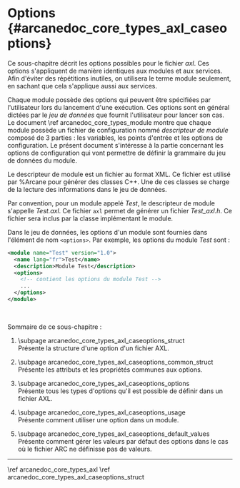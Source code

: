 # Options {#arcanedoc_core_types_axl_caseoptions}

Ce sous-chapitre décrit les options possibles pour le fichier *axl*. Ces options
s'appliquent de manière identiques aux modules et aux services. Afin
d'éviter des répétitions inutiles, on utilisera le terme module
seulement, en sachant que cela s'applique aussi aux services.

Chaque module possède des options qui peuvent être spécifiées
par l'utilisateur lors du lancement d'une exécution. Ces options sont en
général dictées par le *jeu de données* que fournit
l'utilisateur pour lancer son cas. Le document \ref arcanedoc_core_types_module 
montre que chaque module possède un fichier de configuration nommé
*descripteur de module* composé de 3 parties : 
les variables, les points d'entrée et les options de configuration.
Le présent document s'intéresse à la partie concernant les
options de configuration qui vont permettre de définir la grammaire
du jeu de données du module.

Le descripteur de module est un fichier au format XML. Ce fichier 
est utilisé par %Arcane pour générer des classes C++. Une de ces
classes se charge de la lecture des informations dans le jeu
de données.

Par convention, pour un module appelé *Test*, le descripteur
de module s'appelle *Test.axl*. Ce fichier `axl` permet de générer un fichier
*Test_axl.h*. Ce fichier sera inclus par la classe implémentant le module.

Dans le jeu de données, les options d'un module sont fournies
dans l'élément de nom `<options>`. Par exemple, les options
du module *Test* sont :

```xml
<module name="Test" version="1.0">
  <name lang="fr">Test</name>
  <description>Module Test</description>
  <options>
    <!-- contient les options du module Test -->
    ...
  </options>
</module>
```

<br>

Sommaire de ce sous-chapitre :

1. \subpage arcanedoc_core_types_axl_caseoptions_struct <br>
  Présente la structure d'une option d'un fichier AXL.

2. \subpage arcanedoc_core_types_axl_caseoptions_common_struct <br>
  Présente les attributs et les propriétés communes aux options.

3. \subpage arcanedoc_core_types_axl_caseoptions_options <br>
  Présente tous les types d'options qu'il est possible de définir dans un fichier AXL.

4. \subpage arcanedoc_core_types_axl_caseoptions_usage <br>
  Présente comment utiliser une option dans un module.

5. \subpage arcanedoc_core_types_axl_caseoptions_default_values <br>
  Présente comment gérer les valeurs par défaut des options dans le cas où
  le fichier ARC ne définisse pas de valeurs.




____

<div class="section_buttons">
<span class="back_section_button">
\ref arcanedoc_core_types_axl
</span>
<span class="next_section_button">
\ref arcanedoc_core_types_axl_caseoptions_struct
</span>
</div>
